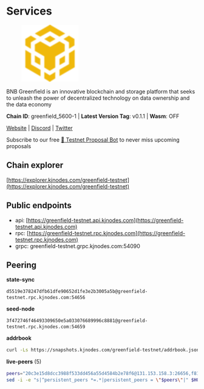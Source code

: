 # Services

<figure><img src="https://raw.githubusercontent.com/kj89/cosmos-images/main/logos/greenfield.png" width="150" alt=""><figcaption></figcaption></figure>

BNB Greenfield is an innovative blockchain and storage  platform that seeks to unleash the power of decentralized  technology on data ownership and the data economy

**Chain ID**: greenfield_5600-1 | **Latest Version Tag**: v0.1.1 | **Wasm**: OFF

[Website](https://greenfield.bnbchain.org) | [Discord](https://discord.gg/bnbchain) | [Twitter](https://twitter.com/BNBChain)



Subscribe to our free [🤖 Testnet Proposal Bot](https://t.me/kjnodes_testnet_proposal_bot) to never miss upcoming proposals


## Chain explorer
[https://explorer.kjnodes.com/greenfield-testnet](https://explorer.kjnodes.com/greenfield-testnet)

## Public endpoints

* api: [https://greenfield-testnet.api.kjnodes.com](https://greenfield-testnet.api.kjnodes.com)
* rpc: [https://greenfield-testnet.rpc.kjnodes.com](https://greenfield-testnet.rpc.kjnodes.com)
* grpc: greenfield-testnet.grpc.kjnodes.com:54090

## Peering

**state-sync**

```text
d5519e378247dfb61dfe90652d1fe3e2b3005a5b@greenfield-testnet.rpc.kjnodes.com:54656
```

**seed-node**

```text
3f472746f46493309650e5a033076689996c8881@greenfield-testnet.rpc.kjnodes.com:54659
```

**addrbook**
```bash
curl -Ls https://snapshots.kjnodes.com/greenfield-testnet/addrbook.json > $HOME/.gnfd/config/addrbook.json
```

**live-peers** (5)
```bash
peers="20c3e15d8dcc3988f533dd456a55d4584b2e78f6@131.153.158.3:26656,f811d0f87415bcc5daba37ec925b137a1b403372@35.76.22.132:26656,7a635c262955a2e85c654615f390f3a3e9c71328@54.225.72.119:26656,d5519e378247dfb61dfe90652d1fe3e2b3005a5b@65.109.68.190:54656,8c2442ec32e811206be33069f7c70d2a31721f25@65.109.88.254:32656"
sed -i -e "s|^persistent_peers *=.*|persistent_peers = \"$peers\"|" $HOME/.gnfd/config/config.toml
```
